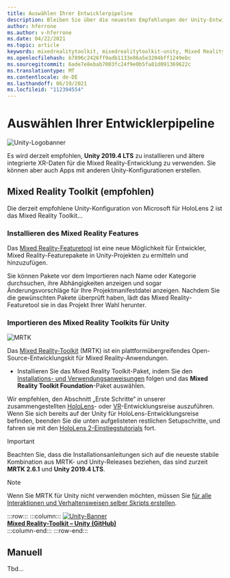 ```yaml
---
title: Auswählen Ihrer Entwicklerpipeline
description: Bleiben Sie über die neuesten Empfehlungen der Unity-Entwicklungspipeline für die Entwicklung von HoloLens-Anwendungen auf dem laufenden.
author: hferrone
ms.author: v-hferrone
ms.date: 04/22/2021
ms.topic: article
keywords: mixedrealitytoolkit, mixedrealitytoolkit-unity, Mixed Reality-Headset, Windows Mixed Reality-Headset, Virtual Reality-Headset, Unity
ms.openlocfilehash: b7896c2426ff9adb1133e86a5e3204bff1249ebc
ms.sourcegitcommit: 6ade7e8ebab7003fc24f9e0b5fa81d091369622c
ms.translationtype: MT
ms.contentlocale: de-DE
ms.lasthandoff: 06/19/2021
ms.locfileid: "112394554"
---
```

# <a name="choosing-your-developer-pipeline"></a>Auswählen Ihrer Entwicklerpipeline

![Unity-Logobanner](../images/unity_logo_banner.png)<br>

Es wird derzeit empfohlen, **Unity 2019.4 LTS** zu installieren und ältere integrierte XR-Daten für die Mixed Reality-Entwicklung zu verwenden. Sie können aber auch Apps mit anderen Unity-Konfigurationen erstellen.

## <a name="mixed-reality-toolkit-recommended"></a>Mixed Reality Toolkit (empfohlen)

Die derzeit empfohlene Unity-Konfiguration von Microsoft für HoloLens 2 ist das Mixed Reality Toolkit...

### <a name="install-the-mixed-reality-feature-tool"></a>Installieren des Mixed Reality Features

Das [Mixed Reality-Featuretool](welcome-to-mr-feature-tool.md) ist eine neue Möglichkeit für Entwickler, Mixed Reality-Featurepakete in Unity-Projekten zu ermitteln und hinzuzufügen. 

Sie können Pakete vor dem Importieren nach Name oder Kategorie durchsuchen, ihre Abhängigkeiten anzeigen und sogar Änderungsvorschläge für Ihre Projektmanifestdatei anzeigen. Nachdem Sie die gewünschten Pakete überprüft haben, lädt das Mixed Reality-Featuretool sie in das Projekt Ihrer Wahl herunter.

### <a name="importing-the-mixed-reality-toolkit-for-unity"></a>Importieren des Mixed Reality Toolkits für Unity

![MRTK](../../design/images/MRTK_UX_Hero.png)

Das [Mixed Reality-Toolkit](mrtk-getting-started.md) (MRTK) ist ein plattformübergreifendes Open-Source-Entwicklungskit für Mixed Reality-Anwendungen. 

* Installieren Sie das Mixed Reality Toolkit-Paket, indem Sie den [Installations- und Verwendungsanweisungen](welcome-to-mr-feature-tool.md#system-requirements) folgen und das **Mixed Reality Toolkit Foundation**-Paket auswählen.

Wir empfehlen, den Abschnitt „Erste Schritte“ in unserer zusammengestellten [HoloLens](unity-development-overview.md#1-getting-started)- oder [VR](unity-development-wmr-overview.md#1-getting-started)-Entwicklungsreise auszuführen. Wenn Sie sich bereits auf der Unity für HoloLens-Entwicklungsreise befinden, beenden Sie die unten aufgelisteten restlichen Setupschritte, und fahren sie mit den [HoloLens 2-Einstiegstutorials](tutorials/mr-learning-base-01.md) fort.

> [!IMPORTANT]
> Beachten Sie, dass die Installationsanleitungen sich auf die neueste stabile Kombination aus MRTK- und Unity-Releases beziehen, das sind zurzeit **MRTK 2.6.1** und **Unity 2019.4 LTS**.

> [!NOTE]
> Wenn Sie MRTK für Unity nicht verwenden möchten, müssen Sie [für alle Interaktionen und Verhaltensweisen selber Skripts erstellen](configure-unity-project.md).

:::row:::
    :::column:::
        <a href="https://github.com/Microsoft/MixedRealityToolkit-Unity" target="_blank">![Unity-Banner](../images/MRTK-Unity-Banner.png)<br>**Mixed Reality-Toolkit – Unity (GitHub)** </a><br>
    :::column-end:::
:::row-end:::

## <a name="manual"></a>Manuell 

Tbd...